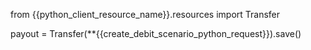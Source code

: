 from {{python_client_resource_name}}.resources import Transfer

payout = Transfer(**{{create_debit_scenario_python_request}}).save()
